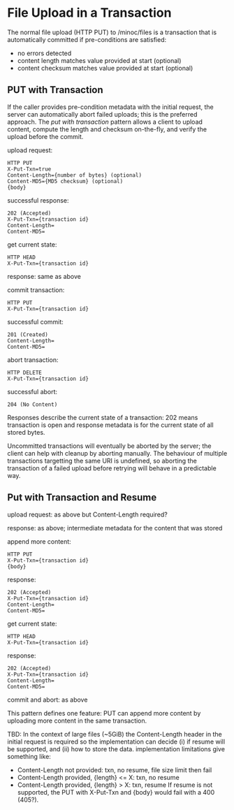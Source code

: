 # File Upload in a Transaction

The normal file upload (HTTP PUT) to /minoc/files is a transaction that is automatically
committed if pre-conditions are satisfied:
* no errors detected
* content length matches value provided at start (optional)
* content checksum matches value provided at start (optional)


## PUT with Transaction

If the caller provides pre-condition metadata with the initial request, the server can 
automatically abort failed uploads; this is the preferred approach. The *put with transaction* 
pattern allows a client to upload content, compute the length and checksum on-the-fly, and 
verify the upload before the commit. 

upload request:
```
HTTP PUT
X-Put-Txn=true
Content-Length={number of bytes} (optional)
Content-MD5={MD5 checksum} (optional)
{body}
```

successful response:
```
202 (Accepted)
X-Put-Txn={transaction id}
Content-Length=
Content-MD5=
```

get current state:
```
HTTP HEAD
X-Put-Txn={transaction id}
```

response: same as above

commit transaction:
```
HTTP PUT
X-Put-Txn={transaction id}
```

successful commit:
```
201 (Created)
Content-Length=
Content-MD5=
```

abort transaction:
```
HTTP DELETE
X-Put-Txn={transaction id}
```
successful abort:
```
204 (No Content)
```

Responses describe the current state of a transaction: 202 means transaction is open 
and response metadata is for the current state of all stored bytes.

Uncommitted transactions will eventually be aborted by the server; the client can 
help with cleanup by aborting manually. The behaviour of multiple transactions 
targetting the same URI is undefined, so aborting the transaction of a failed upload
before retrying will behave in a predictable way.

## Put with Transaction and Resume

upload request: as above but Content-Length required?

response: as above; intermediate metadata for the content that was stored

append more content:
```
HTTP PUT
X-Put-Txn={transaction id}
{body}
```

response:
```
202 (Accepted)
X-Put-Txn={transaction id}
Content-Length=
Content-MD5=
```

get current state:
```
HTTP HEAD
X-Put-Txn={transaction id}
```

response:
```
202 (Accepted)
X-Put-Txn={transaction id}
Content-Length=
Content-MD5=
```

commit and abort: as above

This pattern defines one feature: PUT can append more content by uploading more 
content in the same transaction.

TBD: In the context of large files (~5GiB) the Content-Length header in the initial request 
is required so the implementation can decide (i) if resume will be supported, and (ii) how to
store the data. implementation limitations give something like:
* Content-Length not provided: txn, no resume, file size limit then fail
* Content-Length provided, {length} <= X: txn, no resume
* Content-Length provided, {length} > X: txn, resume
If resume is not supported, the PUT with X-Put-Txn and {body} would fail with a 400 (405?).

